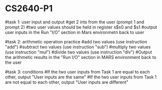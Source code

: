 # CS2640-P1

#task 1: user input and output
#get 2 ints from the user (prompt 1 and prompt 2) 
#two user values should be held in register s$s0 and $s1
#output user inputs in the Run "I/O" section in Mars environmetn back to user 

#task 2: arithmetic operation practice
#add two values (use instruction "add")
#subtract two values (use instruction "sub")
#multiply two values (use instruction "mul")
#divide two values (use instruction "div")
#Output the arithmetic results in the "Run I/O" section in MARS environment back to the user

#task 3: conditions
#If the two user inputs from Task 1 are equal to each other, output "User inputs are the same"
#If the two user inputs from Task 1 are not equal to each other, output "User inputs are different"
 
